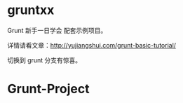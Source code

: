 gruntxx
=======

Grunt 新手一日学会 配套示例项目。

详情请看文章：<http://yujiangshui.com/grunt-basic-tutorial/>

切换到 grunt 分支有惊喜。
# Grunt-Project
